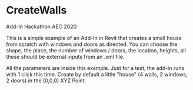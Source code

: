 # CreateWalls
Add-In Hackathon AEC 2020

This is a simple example of an Add-In in Revit that creates a small house from scratch with windows and doors as directed. 
You can choose the shape, the place, the number of windows / doors, the location, heights, all these should be external inputs from an .xml file.

All the parameters are inside this example. Just for a test, the add-in runs with 1 click this time. 
Create by default a little "house" (4 walls, 2 windows, 2 doors) in the (0,0,0) XYZ Point.
